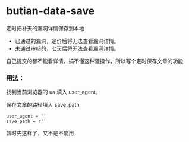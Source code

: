 # butian-data-save

定时把补天的漏洞详情保存到本地

-   已通过的漏洞，定价后将无法查看漏洞详情。
-   未通过审核的，七天后将无法查看漏洞详情。

自己提交的都不能看详情，搞不懂这种骚操作，所以写个定时保存文章的功能

### 用法：

找到当前浏览器的 ua 填入 user_agent，

保存文章的路径填入 save_path

```
user_agent = ''
save_path = r''
```

暂时先这样了，又不是不能用

